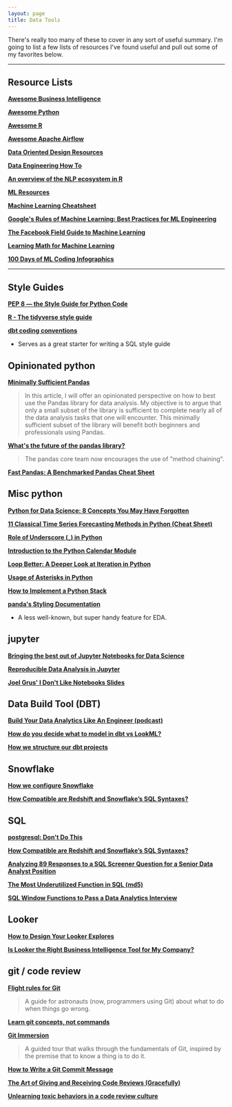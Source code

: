 ```yaml
---
layout: page
title: Data Tools
---
```


There's really too many of these to cover in any sort of useful summary. I'm going to list a few lists of resources I've found useful and pull out some of my favorites below.

---

## Resource Lists

[**Awesome Business Intelligence**](https://github.com/thenaturalist/awesome-business-intelligence)

[**Awesome Python**](https://awesome-python.com/)

[**Awesome R**](https://github.com/qinwf/awesome-R)

[**Awesome Apache Airflow**](https://github.com/jghoman/awesome-apache-airflow)

[**Data Oriented Design Resources**](https://github.com/dbartolini/data-oriented-design)

[**Data Engineering How To**](https://github.com/adilkhash/Data-Engineering-HowTo)

[**An overview of the NLP ecosystem in R**](http://www.bnosac.be/index.php/blog/87-an-overview-of-the-nlp-ecosystem-in-r-nlproc-textasdata)

[**ML Resources**](https://sgfin.github.io/learning-resources/)

[**Machine Learning Cheatsheet**](https://ml-cheatsheet.readthedocs.io/en/latest/index.html)

[**Google's Rules of Machine Learning: Best Practices for ML Engineering**](http://martin.zinkevich.org/rules_of_ml/rules_of_ml.pdf)

[**The Facebook Field Guide to Machine Learning**](https://research.fb.com/the-facebook-field-guide-to-machine-learning-video-series/)

[**Learning Math for Machine Learning**](https://blog.ycombinator.com/learning-math-for-machine-learning/)

[**100 Days of ML Coding Infographics**](https://github.com/Avik-Jain/100-Days-Of-ML-Code)

---

## Style Guides

[**PEP 8 — the Style Guide for Python Code**](https://pep8.org/)

[**R - The tidyverse style guide**](https://style.tidyverse.org/)

[**dbt coding conventions**](https://github.com/fishtown-analytics/corp/blob/master/dbt_coding_conventions.md)

- Serves as a great starter for writing a SQL style guide

## Opinionated python

[**Minimally Sufficient Pandas**](https://medium.com/dunder-data/minimally-sufficient-pandas-a8e67f2a2428)

> In this article, I will offer an opinionated perspective on how to best use the Pandas library for data analysis. My objective is to argue that only a small subset of the library is sufficient to complete nearly all of the data analysis tasks that one will encounter. This minimally sufficient subset of the library will benefit both beginners and professionals using Pandas.

[**What's the future of the pandas library?**](https://www.dataschool.io/future-of-pandas/)

> The pandas core team now encourages the use of "method chaining".

[**Fast Pandas: A Benchmarked Pandas Cheat Sheet**](https://github.com/mm-mansour/Fast-Pandas)

## Misc python

[**Python for Data Science: 8 Concepts You May Have Forgotten**](https://towardsdatascience.com/python-for-data-science-8-concepts-you-may-have-forgotten-i-did-825966908393)

[**11 Classical Time Series Forecasting Methods in Python (Cheat Sheet)**](https://machinelearningmastery.com/time-series-forecasting-methods-in-python-cheat-sheet/)

[**Role of Underscore (\_) in Python**](https://www.datacamp.com/community/tutorials/role-underscore-python)

[**Introduction to the Python Calendar Module**](https://stackabuse.com/introduction-to-the-python-calendar-module/)

[**Loop Better: A Deeper Look at Iteration in Python**](https://treyhunner.com/2019/06/loop-better-a-deeper-look-at-iteration-in-python/)

[**Usage of Asterisks in Python**](https://www.datacamp.com/community/tutorials/usage-asterisks-python)

[**How to Implement a Python Stack**](https://realpython.com/how-to-implement-python-stack/)

[**panda's Styling Documentation**](http://pandas.pydata.org/pandas-docs/stable/user_guide/style.html)

- A less well-known, but super handy feature for EDA.

## jupyter

[**Bringing the best out of Jupyter Notebooks for Data Science**](https://towardsdatascience.com/bringing-the-best-out-of-jupyter-notebooks-for-data-science-f0871519ca29)

[**Reproducible Data Analysis in Jupyter**](https://jakevdp.github.io/blog/2017/03/03/reproducible-data-analysis-in-jupyter/)

[**Joel Grus' I Don't Like Notebooks Slides**](https://docs.google.com/presentation/d/1n2RlMdmv1p25Xy5thJUhkKGvjtV-dkAIsUXP-AL4ffI/edit#slide=id.g362da58057_0_1)

## Data Build Tool (DBT)

[**Build Your Data Analytics Like An Engineer (podcast)**](https://www.dataengineeringpodcast.com/dbt-data-analytics-episode-81/)

[**How do you decide what to model in dbt vs LookML?**](https://blog.fishtownanalytics.com/how-do-you-decide-what-to-model-in-dbt-vs-lookml-dca4c79e2304)

[**How we structure our dbt projects**](https://discourse.getdbt.com/t/how-we-structure-our-dbt-projects/355)

## Snowflake

[**How we configure Snowflake**](https://blog.fishtownanalytics.com/how-we-configure-snowflake-fc13f1eb36c4)

[**How Compatible are Redshift and Snowflake’s SQL Syntaxes?**](https://medium.com/@jthandy/how-compatible-are-redshift-and-snowflakes-sql-syntaxes-c2103a43ae84)

## SQL

[**postgresql: Don't Do This**](https://wiki.postgresql.org/wiki/Don%27t_Do_This)

[**How Compatible are Redshift and Snowflake’s SQL Syntaxes?**](https://medium.com/@jthandy/how-compatible-are-redshift-and-snowflakes-sql-syntaxes-c2103a43ae84)

[**Analyzing 89 Responses to a SQL Screener Question for a Senior Data Analyst Position**](https://mattmazur.com/2018/11/12/analyzing-89-responses-to-a-sql-screener-question-for-a-senior-data-analyst-position/)

[**The Most Underutilized Function in SQL (md5)**](https://blog.fishtownanalytics.com/the-most-underutilized-function-in-sql-9279b536ed1a)

[**SQL Window Functions to Pass a Data Analytics Interview**](https://calogica.com/sql/2018/07/01/sql-functions-for-data-analyst-interviews.html)

## Looker

[**How to Design Your Looker Explores**](https://blog.fishtownanalytics.com/how-to-design-your-looker-explores-171e28465add)

[**Is Looker the Right Business Intelligence Tool for My Company?**](https://blog.fishtownanalytics.com/is-looker-the-right-business-intelligence-tool-for-my-company-afc1f750a0f9)

## git / code review

[**Flight rules for Git**](https://github.com/k88hudson/git-flight-rules#git-bash)

> A guide for astronauts (now, programmers using Git) about what to do when things go wrong.

[**Learn git concepts, not commands**](https://dev.to/unseenwizzard/learn-git-concepts-not-commands-4gjc)

[**Git Immersion**](http://gitimmersion.com/index.html)

> A guided tour that walks through the fundamentals of Git, inspired by the premise that to know a thing is to do it.

[**How to Write a Git Commit Message**](https://chris.beams.io/posts/git-commit/)

[**The Art of Giving and Receiving Code Reviews (Gracefully)**](http://www.alexandra-hill.com/2018/06/25/the-art-of-giving-and-receiving-code-reviews/)

[**Unlearning toxic behaviors in a code review culture**](https://www.freecodecamp.org/news/unlearning-toxic-behaviors-in-a-code-review-culture-b7c295452a3c/)
